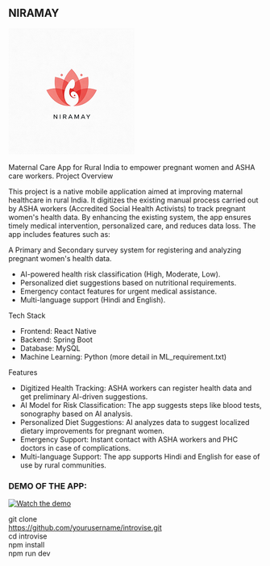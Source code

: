 ## NIRAMAY


![Logo](Assets/niramay_logo.png)



Maternal Care App for Rural India to empower pregnant women and ASHA care workers.
Project Overview

This project is a native mobile application aimed at improving maternal healthcare in rural India. It digitizes the existing manual process carried out by ASHA workers (Accredited Social Health Activists) to track pregnant women's health data. By enhancing the existing system, the app ensures timely medical intervention, personalized care, and reduces data loss. The app includes features such as:

A Primary and Secondary survey system for registering and analyzing pregnant women's health data.
- AI-powered health risk classification (High, Moderate, Low).
- Personalized diet suggestions based on nutritional requirements.
- Emergency contact features for urgent medical assistance.
- Multi-language support (Hindi and English).

Tech Stack
- Frontend: React Native
- Backend: Spring Boot
- Database: MySQL
- Machine Learning: Python (more detail in ML_requirement.txt)

Features
- Digitized Health Tracking: ASHA workers can register health data and get preliminary AI-driven suggestions.
- AI Model for Risk Classification: The app suggests steps like blood tests, sonography based on AI analysis.
- Personalized Diet Suggestions: AI analyzes data to suggest localized dietary improvements for pregnant women.
- Emergency Support: Instant contact with ASHA workers and PHC doctors in case of complications.
- Multi-language Support: The app supports Hindi and English for ease of use by rural communities.


### DEMO OF THE APP:


[![Watch the demo](https://img.youtube.com/vi/4bddoCV_UKQ/0.jpg)](https://www.youtube.com/watch?v=4bddoCV_UKQ)

git clone <br/> https://github.com/yourusername/introvise.git<br/>
cd introvise<br/>
npm install<br/>
npm run dev<br/>